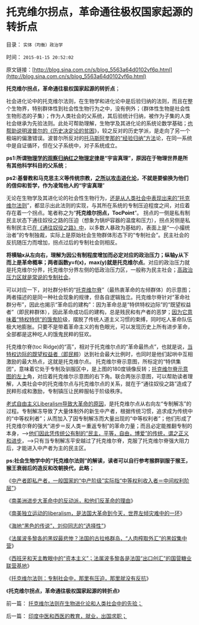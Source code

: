 # 托克维尔拐点，革命通往极权国家起源的转折点

目录： `实体（均衡）政治学` 

时间： `2015-01-15 20:52:02` 

原文链接：[http://blog.sina.com.cn/s/blog_5563a64d0102vf6p.html](http://blog.sina.com.cn/s/blog_5563a64d0102vf6p.html)

**托克维尔拐点，革命通往极权国家起源的转折点**；

社会进化论中的托克维尔法则，在生物学和进化论中是后验归纳的法则，而且在整个生物界，特别群体性到社会性生物行为之中，没有例外；（群体性生物是社会性生物形态的子集）；作为人类社会的父系统，其后验统计归纳，被作为子集的人类社会继承为先验法则。此处可帮助理解，生物学及其进化论的系统论数学基础；[也帮助说明波普尔的《历史决定论的贫困](../../../2014/10/7/拒绝科学逻辑的任何人的任何信仰，都有邪教化的本能.md)》，较之反对的历史学派，是走向了另一个极端的偏激错误。波普尔所反对的[托马斯阿奎那的“经验归纳”方法](../../../2012/10/12/滥用数学的起源和历史贡献；.md)论，在同一系统中是自证循环，但在父子系统中，对子系统成立。

**ps1:所谓[物理学的观察归纳红之物理定律](../../../2012/6/18/时间中的物理学，生物学，生理学和社会学.md)是“宇宙真理”，原因在于物理世界是所有其他科学科目的父系统**；

**ps2:基督教和马克思主义等传统宗教，[之所以攻击进化论](../../../2010/2/2/炮轰进化论.md)，不就是要偷换为他们的信仰和哲学，作为凌驾他人的“宇宙真理**”

无论在生物学及其进化论的社会性生物行为，[还是从人类社会中表现出来的“托克维尔法则](../../../2014/12/25/南北美洲独立运动的截然不同，及托克维尔法则.md)”，都显示出此法则的实现，与其所在系统的专制压迫程度之间，对应着存在着一个拐点。笔者称之为“**托克维尔拐点，TocPoint**”。
拐点的一侧是私有制民主状态下通往奴役之路的压迫（想象为锅炉容器的温度和压力），拐点另侧是私有制民主已[在《通往奴役之路》中](../../../2010/1/25/弗里德曼和哈耶克批判的是中国的右派.md)，以多数人暴政为基础的，表面上是“一小撮统治者”的专制独裁，实际上是原始社会生物群体形态下的“专制社会”。民主社会的反抗随压力而增加，拐点过后的专制社会则相反。

**将横轴x从左向右，理解为因公有制程度增加而必定对应的政治压力；纵轴y从下而上是革命概率；两者函数y=f(x)，max(y)就是托克维尔点**。对应的政治压力就是托克维尔分界，托克维尔分界左侧的低政治压力区，一般称为民主社会；[高政治压力区就是常说的专制社会](../../../2014/4/28/托克维尔法则，《旧制度和大革命》中的《君主论》.md)。

可以对应一下，对社群分析的“[托克维尔脊](../../../2013/5/31/《旧制度和大革命》的托克维尔脊的“革命，暴民运动，镇压，肃反，文化大革命……”.md)”（最热衷革命的左倾群体）的示意图；两者描述的是同一种社会现象的规律，但各自逻辑独立。托克维尔脊针对“革命社群分布”，因此也揭示“革命后的建构”：因为革命总是“特供特权边际”的“既望权益者”（即民粹群体），因此革命成功后的建构，总是贱民和有产者的恶梦；[因为它意味着“特权特供”的饿鬼阶](../../../2009/8/25/财中饿鬼之既望权益者.md)级，摆脱了传统人道主义习惯的束缚，同时吃人革命队伍极大地膨胀。只要不是带着革命主义的有色眼光，可以发现历史上所有进步革命，全部都是这种吃人的饿鬼民粹的狂欢。

托克维尔脊(toc Ridge)的“高”，相对于托克维尔点的“革命最热点”，也就是说，[当特权边际的既望权益者（即民粹](../../../2009/8/14/中国社会按权益得失分割的五种阶层类型.md)）达到社会最大比例时，也同时是他们起哄中互相激励的最大热点，这就是托克维尔点。
托克维尔脊示意图，所标定的“特供集团”，意味着它处于专制及驯服区中，是上图的180度镜像反转；[托克维尔脊示意图的左上](../../../2013/5/30/《旧制度和大革命》阶层图解，特权边际和托克维尔脊.md)角，对应着托克维尔示意图的右下角。联合两张示意图，可以帮助读者理解，人类社会中的托克维尔点与托克维尔点的关系，就在于“通往奴役之路”造成了民粹形成和激励，专制镇压让民粹服帖于阶级秩序。

[老式自由主义Liberalism导致大革命的原因](../../../2015/1/10/进步分子的共同错误，南美独立运动的liberalism.md)，是托克维尔点从右向左“专制解冻”的过程。专制解冻导致了大量体制外的新生中产者，根据传统习惯，追求成为传统中的“中等权利者”；从而加入了因专制解冻而大量出现的“中等权利者”；他们形成了托克维尔脊的强大“进步＝反人类＝重返专制”的革命力量；而且必定能推翻专制的本身，——>[他们因此凭传统公有制的“民主，平等，自由，博爱”的传统，谓之正义和进步](../../../2015/1/7/大革命是反人类性质的邪恶运动；.md)，——>只有当专制解冻平安越过了托克维尔脊，克服了托克维尔脊强大阻力后，才能进入中产者为主的民主区。

**ps:社会生物学中的“托克维尔法则”的解读，读者可以自行参考猴群驯服于猴王，猴王衰弱后的造反和改朝换代，此略**；

《[中产者即私产者，一般国家的“中产阶级”实际指“中等权利收入者＝中间权利阶层”](../../../2015/1/8/社会主义应对严重危机；资本主义蓄养综合国力；.md)》

《[南美洲进步大革命中的反动派，和他们反革命的理由](../../../2015/1/9/南美洲进步大革命中的反动派，和他们反革命的理由.md)》

《[南美独立运动的liberalism，是法国大革命到今天，世界左倾灾难中的一环](../../../2015/1/10/进步分子的共同错误，南美独立运动的liberalism.md)》

《[海地“黑色的传说”，刘仰同志的“选择性”](../../../2015/1/11/海地“黑色的传说”，刘仰同志的“选择性”.md)》

《[法属波多黎各的黑奴最悲惨？法国的古拉格群岛，“人肉榨取外汇”的黑奴集中营](../../../2015/1/12/为什么法属波多黎各的黑奴最悲惨？法国的古拉格群岛!.md)》

《[西班牙和天主教眼中的“资本主义”；法属波多黎各是法国“出口创汇”的国营糖业联营基地](../../../2015/1/13/法国古拉格群岛！西班牙和天主教眼中的“资本主义”.md)》

《[托克维尔法则：专制社会中，那里有压迫，那里就没有反抗](../../../2015/1/14/托克维尔法则，解读法国古拉格群岛的大革命.md)》

《**托克维尔拐点，革命通往极权国家起源的转折点**》

前一篇： [托克维尔法则在生物进化论和人类社会中的先验；](../../../2015/1/17/托克维尔法则在生物进化论和人类社会中的先验；.md)

后一篇： [印度中医和西医的教育，就业，出国求职；](../../../2014/11/18/印度中医和西医的教育，就业，出国求职；.md)

